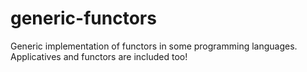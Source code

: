 # generic-functors

Generic implementation of functors in some programming languages. Applicatives and functors are included too!
